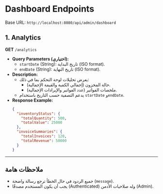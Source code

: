 # Dashboard Endpoints

Base URL: `http://localhost:8080/api/admin/dashboard`

## 1. Analytics
**GET** `/analytics`
- **Query Parameters (اختياري):**
  - `startDate` (String): تاريخ البداية (ISO format).
  - `endDate` (String): تاريخ النهاية (ISO format).
- **Description:**
  - يعرض تحليلات لوحة التحكم بما في ذلك:
    - حالة المخزون (إجمالي الكمية والقيمة الإجمالية).
    - ملخصات الفواتير (عدد الفواتير والإيرادات الإجمالية).
  - يدعم التصفية حسب التاريخ باستخدام `startDate` و`endDate`.
- **Response Example:**
  ```json
  {
    "inventoryStatus": {
      "totalQuantity": 500,
      "totalValue": 25000
    },
    "invoiceSummaries": {
      "totalInvoices": 120,
      "totalRevenue": 50000
    }
  }
  ```

---

## ملاحظات هامة
- جميع الردود في حال الخطأ ترجع رسالة واضحة (`message`).
- يجب أن يكون المستخدم مصدقًا (Authenticated) وله صلاحيات الأدمن (Admin).

